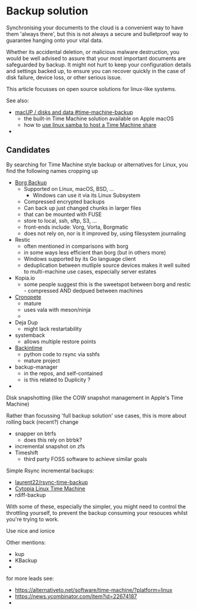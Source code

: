 # Backup solution

Synchronising your documents to the cloud is a convenient way 
to have them 'always there', but this is not always a 
secure and bulletproof way to guarantee hanging onto your vital data. 

Whether its accidental deletion, or malicious malware destruction, 
you would be well advised to assure that your most 
important documents are safeguarded by backup. 
It might not hurt to keep your configuration details and settings 
backed up, to ensure you can recover quickly in the case of 
disk failure, device loss, or other serious issue.

This article focusses on open source solutions for linux-like systems. 

See also:
* [macUP / disks and data #time-machine-backup](https://github.com/artmg/macUP/blob/main/disks_and_data.md#time-machine-backup)
	* the built-in Time Machine solution available on Apple macOS
	* how to [use linux samba to host a Time Machine share](https://github.com/artmg/macUP/blob/main/disks_and_data.md#offer-a-linux-samba-share)
* 

## Candidates

By searching for Time Machine style backup or alternatives for Linux, 
you find the following names cropping up

* [Borg Backup](https://www.borgbackup.org/)
	* Supported on Linux, macOS, BSD, ...
		* Windows can use it via its Linux Subsystem
	* Compressed encrypted backups
	* Can back up just changed chunks in larger files
	* that can be mounted with FUSE
	* store to local, ssh, sftp, S3, ...
	* front-ends include: Vorg, Vorta, Borgmatic
	* does not rely on, nor is it improved by, using filesystem journaling 
* Restic
	* often mentioned in comparisons with borg
	* in some ways less efficient than borg (but in others more)
	* Windows supported by its Go language client
	* deduplication between mutliple source devices makes it well suited to multi-machine use cases, especially server estates
* Kopia.io
	* some people suggest this is the sweetspot between borg and restic - compressed AND dedpued between machines
* [Cronopete](https://gitlab.com/rastersoft/cronopete)
	* mature
	* uses vala with meson/ninja
	* 
* Deja Dup
	* might lack restartability
* systemback
	* allows multiple restore points
* [Backintime](https://github.com/bit-team/backintime)
	* python code to rsync via sshfs
	* mature project
* backup-manager
	* in the repos, and self-contained
	* is this related to Duplicity ?
* 

Disk snapshotting (like the COW snapshot management in Apple's Time Machine)

Rather than focussing 'full backup solution' use cases, this is more about rolling back (recent?) change

* snapper on btrfs
	* does this rely on btrbk?
* incremental snapshot on zfs
* Timeshift
	* third party FOSS software to achieve similar goals

Simple Rsync incremental backups:

* [laurent22/rsync-time-backup](https://github.com/laurent22/rsync-time-backup)
* [Cytopia Linux Time Machine](https://github.com/cytopia/linux-timemachine)
* rdiff-backup

With some of these, especially the simpler, 
you might need to control the throttling yourself, 
to prevent the backup consuming your resouces 
whilst you're trying to work.

Use nice and ionice

Other mentions:

* kup
* KBackup
* 

for more leads see:

* https://alternativeto.net/software/time-machine/?platform=linux
* https://news.ycombinator.com/item?id=22674187
* 



